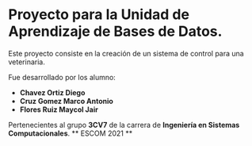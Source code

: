 # Proyecto para la Unidad de Aprendizaje de Bases de Datos.

Este proyecto consiste en la creación de un sistema de control para una veterinaria.

Fue desarrollado por los alumno:
- **Chavez Ortiz Diego**
- **Cruz Gomez Marco Antonio**
- **Flores Ruiz Maycol Jair**

Pertenecientes al grupo **3CV7** de la carrera de **Ingeniería en Sistemas Computacionales**.
** ESCOM 2021 **